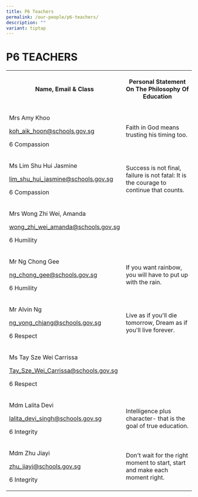 ```yaml
---
title: P6 Teachers
permalink: /our-people/p6-teachers/
description: ""
variant: tiptap
---
```

<h1><strong>P6 TEACHERS</strong></h1><table><tbody><tr><th rowspan="1" colspan="1"><p>Name, Email &amp; Class</p></th><th rowspan="1" colspan="1"><p>Personal Statement On The Philosophy Of Education</p></th></tr><tr><td rowspan="1" colspan="1"><p>Mrs Amy Khoo</p><p><a href="mailto:koh_aik_hoon@schools.gov.sg" rel="noopener noreferrer nofollow" target="_blank">koh_aik_hoon@schools.gov.sg</a></p><p>6 Compassion</p></td><td rowspan="1" colspan="1"><p>Faith in God means trusting his timing too.</p></td></tr><tr><td rowspan="1" colspan="1"><p>Ms Lim Shu Hui Jasmine</p><p><a href="mailto:lim_shu_hui_jasmine@schools.gov.sg" rel="noopener noreferrer nofollow" target="_blank">lim_shu_hui_jasmine@schools.gov.sg</a></p><p>6 Compassion</p></td><td rowspan="1" colspan="1"><p>Success is not final, failure is not fatal: It is the courage to continue that counts.</p><p></p></td></tr><tr><td rowspan="1" colspan="1"><p>Mrs Wong Zhi Wei, Amanda</p><p><a href="mailto:wong_zhi_wei_amanda@schools.gov.sg" rel="noopener noreferrer nofollow" target="_blank">wong_zhi_wei_amanda@schools.gov.sg</a></p><p>6 Humility</p></td><td rowspan="1" colspan="1"><p></p></td></tr><tr><td rowspan="1" colspan="1"><p>Mr Ng Chong Gee</p><p><a href="mailto:ng_chong_gee@schools.gov.sg" rel="noopener noreferrer nofollow" target="_blank">ng_chong_gee@schools.gov.sg</a></p><p>6 Humility</p></td><td rowspan="1" colspan="1"><p>If you want rainbow, you will have to put up with the rain.</p></td></tr><tr><td rowspan="1" colspan="1"><p>Mr Alvin Ng</p><p><a href="mailto:ng_yong_chiang@schools.gov.sg" rel="noopener noreferrer nofollow" target="_blank">ng_yong_chiang@schools.gov.sg</a></p><p>6 Respect</p><p></p></td><td rowspan="1" colspan="1"><p>Live as if you'll die tomorrow, Dream as if you'll live forever.</p></td></tr><tr><td rowspan="1" colspan="1"><p>Ms Tay Sze Wei Carrissa</p><p><a href="mailto:Tay_Sze_Wei_Carrissa@schools.gov.sg" rel="noopener noreferrer nofollow" target="_blank">Tay_Sze_Wei_Carrissa@schools.gov.sg</a></p><p>6 Respect</p></td><td rowspan="1" colspan="1"><p></p></td></tr><tr><td rowspan="1" colspan="1"><p>Mdm Lalita Devi</p><p><a href="mailto:lalita_devi_singh@schools.gov.sg" rel="noopener noreferrer nofollow" target="_blank">lalita_devi_singh@schools.gov.sg</a></p><p>6 Integrity</p></td><td rowspan="1" colspan="1"><p>Intelligence plus character- that is the goal of true education.</p></td></tr><tr><td rowspan="1" colspan="1"><p>Mdm Zhu Jiayi</p><p><a href="mailto:zhu_jiayi@schools.gov.sg" rel="noopener noreferrer nofollow" target="_blank">zhu_jiayi@schools.gov.sg</a></p><p>6 Integrity</p></td><td rowspan="1" colspan="1"><p>Don't wait for the right moment to start, start and make each moment right.</p></td></tr></tbody></table><p></p>